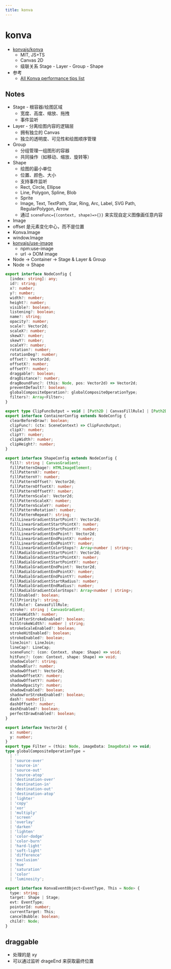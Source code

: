 ```yaml
---
title: konva
---
```


# konva

- [konvajs/konva](https://github.com/konvajs/konva)
  - MIT, JS+TS
  - Canvas 2D
  - 级联关系 Stage - Layer - Group - Shape
- 参考
  - [All Konva performance tips list](https://konvajs.org/docs/performance/All_Performance_Tips.html)

## Notes

- Stage - 根容器/绘图区域
  - 宽度、高度、缩放、拖拽
  - 事件监听
- Layer - 分离绘图内容的逻辑层
  - 拥有独立的 Canvas
  - 独立的透明度、可见性和绘图顺序管理
- Group
  - 分组管理一组图形的容器
  - 共同操作（如移动、缩放、旋转等）
- Shape
  - 绘图的最小单位
  - 位置、颜色、大小
  - 支持事件监听
  - Rect, Circle, Ellipse
  - Line, Polygon, Spline, Blob
  - Sprite
  - Image, Text, TextPath, Star, Ring, Arc, Label, SVG Path, RegularPolygon, Arrow
  - 通过 `sceneFunc={(context, shape)=>{}}` 来实现自定义图像画任意内容
- Image
- offset 是元素变化中心，而不是位置
- Konva.Image
- window.Image
- [konvajs/use-image](https://github.com/konvajs/use-image)
  - npm:use-image
  - url -> DOM image
- Node -> Container -> Stage & Layer & Group
- Node -> Shape

```ts
export interface NodeConfig {
  [index: string]: any;
  id?: string;
  x?: number;
  y?: number;
  width?: number;
  height?: number;
  visible?: boolean;
  listening?: boolean;
  name?: string;
  opacity?: number;
  scale?: Vector2d;
  scaleX?: number;
  skewX?: number;
  skewY?: number;
  scaleY?: number;
  rotation?: number;
  rotationDeg?: number;
  offset?: Vector2d;
  offsetX?: number;
  offsetY?: number;
  draggable?: boolean;
  dragDistance?: number;
  dragBoundFunc?: (this: Node, pos: Vector2d) => Vector2d;
  preventDefault?: boolean;
  globalCompositeOperation?: globalCompositeOperationType;
  filters?: Array<Filter>;
}

export type ClipFuncOutput = void | [Path2D | CanvasFillRule] | [Path2D, CanvasFillRule];
export interface ContainerConfig extends NodeConfig {
  clearBeforeDraw?: boolean;
  clipFunc?: (ctx: SceneContext) => ClipFuncOutput;
  clipX?: number;
  clipY?: number;
  clipWidth?: number;
  clipHeight?: number;
}

export interface ShapeConfig extends NodeConfig {
  fill?: string | CanvasGradient;
  fillPatternImage?: HTMLImageElement;
  fillPatternX?: number;
  fillPatternY?: number;
  fillPatternOffset?: Vector2d;
  fillPatternOffsetX?: number;
  fillPatternOffsetY?: number;
  fillPatternScale?: Vector2d;
  fillPatternScaleX?: number;
  fillPatternScaleY?: number;
  fillPatternRotation?: number;
  fillPatternRepeat?: string;
  fillLinearGradientStartPoint?: Vector2d;
  fillLinearGradientStartPointX?: number;
  fillLinearGradientStartPointY?: number;
  fillLinearGradientEndPoint?: Vector2d;
  fillLinearGradientEndPointX?: number;
  fillLinearGradientEndPointY?: number;
  fillLinearGradientColorStops?: Array<number | string>;
  fillRadialGradientStartPoint?: Vector2d;
  fillRadialGradientStartPointX?: number;
  fillRadialGradientStartPointY?: number;
  fillRadialGradientEndPoint?: Vector2d;
  fillRadialGradientEndPointX?: number;
  fillRadialGradientEndPointY?: number;
  fillRadialGradientStartRadius?: number;
  fillRadialGradientEndRadius?: number;
  fillRadialGradientColorStops?: Array<number | string>;
  fillEnabled?: boolean;
  fillPriority?: string;
  fillRule?: CanvasFillRule;
  stroke?: string | CanvasGradient;
  strokeWidth?: number;
  fillAfterStrokeEnabled?: boolean;
  hitStrokeWidth?: number | string;
  strokeScaleEnabled?: boolean;
  strokeHitEnabled?: boolean;
  strokeEnabled?: boolean;
  lineJoin?: LineJoin;
  lineCap?: LineCap;
  sceneFunc?: (con: Context, shape: Shape) => void;
  hitFunc?: (con: Context, shape: Shape) => void;
  shadowColor?: string;
  shadowBlur?: number;
  shadowOffset?: Vector2d;
  shadowOffsetX?: number;
  shadowOffsetY?: number;
  shadowOpacity?: number;
  shadowEnabled?: boolean;
  shadowForStrokeEnabled?: boolean;
  dash?: number[];
  dashOffset?: number;
  dashEnabled?: boolean;
  perfectDrawEnabled?: boolean;
}

export interface Vector2d {
  x: number;
  y: number;
}
export type Filter = (this: Node, imageData: ImageData) => void;
type globalCompositeOperationType =
  | ''
  | 'source-over'
  | 'source-in'
  | 'source-out'
  | 'source-atop'
  | 'destination-over'
  | 'destination-in'
  | 'destination-out'
  | 'destination-atop'
  | 'lighter'
  | 'copy'
  | 'xor'
  | 'multiply'
  | 'screen'
  | 'overlay'
  | 'darken'
  | 'lighten'
  | 'color-dodge'
  | 'color-burn'
  | 'hard-light'
  | 'soft-light'
  | 'difference'
  | 'exclusion'
  | 'hue'
  | 'saturation'
  | 'color'
  | 'luminosity';

export interface KonvaEventObject<EventType, This = Node> {
  type: string;
  target: Shape | Stage;
  evt: EventType;
  pointerId: number;
  currentTarget: This;
  cancelBubble: boolean;
  child?: Node;
}
```

## draggable

- 处理的是 xy
- 可以通过监听 drageEnd 来获取最终位置
